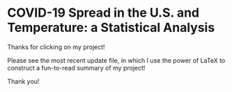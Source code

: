 # COVID-19 Spread in the U.S. and Temperature: a Statistical Analysis

Thanks for clicking on my project!



Please see the most recent update file, in which I use the power of LaTeX to construct a fun-to-read summary of my project!

Thank you!




